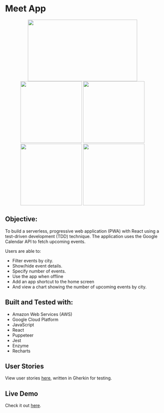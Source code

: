 # Meet App

<p align="center">
  <img height="200" width="356.531" src="https://i.imgur.com/cA9P7sx.png"><br>
  <img height="200" src="https://i.imgur.com/uknDX58.png" >
  <img height="200" src="https://i.imgur.com/jVYX4GC.png" >
  <img height="200" src="https://i.imgur.com/9qEXiwA.png" >
  <img height="200" src="https://i.imgur.com/9J0yjSY.png" >
</p>

## Objective:

To build a serverless, progressive web application (PWA) with React using a
test-driven development (TDD) technique. The application uses the Google
Calendar API to fetch upcoming events.

Users are able to:

- Filter events by city.
- Show/hide event details.
- Specify number of events.
- Use the app when offline
- Add an app shortcut to the home screen
- And view a chart showing the number of upcoming events by city.

## Built and Tested with:

- Amazon Web Services (AWS)
- Google Cloud Platform
- JavaScript
- React
- Puppeteer
- Jest
- Enzyme
- Recharts

## User Stories

View user stories [here](https://github.com/alexapenzes/meet/blob/main/public/user-stories.md), written in Gherkin for testing.

## Live Demo

Check it out [here](https://alexapenzes.github.io/meet/).
